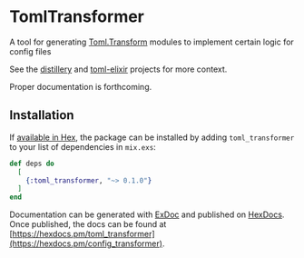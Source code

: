 # TomlTransformer

A tool for generating
[Toml.Transform](https://hexdocs.pm/toml/Toml.Transform.html) modules to
implement certain logic for config files

See the [distillery](https://github.com/bitwalker/distillery) and
[toml-elixir](https://github.com/bitwalker/toml-elixir) projects for more
context.

Proper documentation is forthcoming.

## Installation

If [available in Hex](https://hex.pm/docs/publish), the package can be installed
by adding `toml_transformer` to your list of dependencies in `mix.exs`:

```elixir
def deps do
  [
    {:toml_transformer, "~> 0.1.0"}
  ]
end
```

Documentation can be generated with [ExDoc](https://github.com/elixir-lang/ex_doc)
and published on [HexDocs](https://hexdocs.pm). Once published, the docs can
be found at [https://hexdocs.pm/toml_transformer](https://hexdocs.pm/config_transformer).

